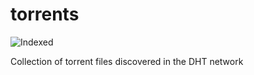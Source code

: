 torrents 
========
![Indexed](https://img.shields.io/badge/indexed-141-blue)

Collection of torrent files discovered in the DHT network
